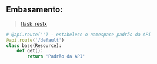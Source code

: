 ## Embasamento:
> [flask_restx](https://flask-restx.readthedocs.io/en/latest/example.html)

```python
# @api.route('') - estabelece o namespace padrão da API
@api.route('/default')
class base(Resource):
    def get():
        return 'Padrão da API'
```
